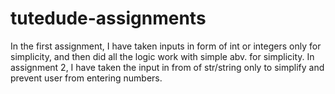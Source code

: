 # tutedude-assignments
In the first assignment, I have taken inputs in form of int or integers only for simplicity, and then did all the logic work with simple abv. for simplicity.
In assignment 2, I have taken the input in from of str/string only to simplify and prevent user from entering numbers. 
